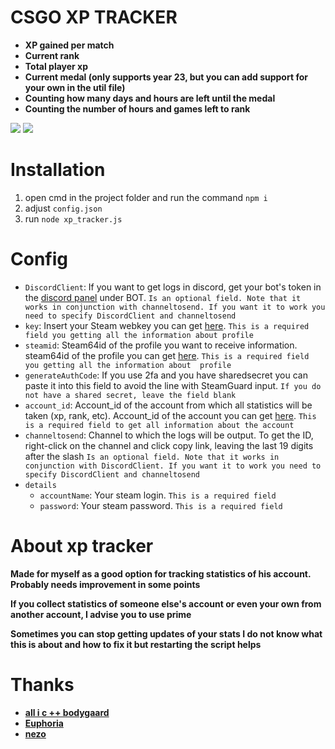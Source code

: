 # CSGO XP TRACKER

- **XP gained per match**
- **Current rank**
- **Total player xp**
- **Current medal (only supports year 23, but you can add support for your own in the util file)**
- **Сounting how many days and hours are left until the medal**
- **Сounting the number of hours and games left to rank**

<img src="https://i.imgur.com/wW6ZdqL.png">
<img src="https://i.imgur.com/wtqIIfT.png">

# Installation

1) open cmd in the project folder and run the command ``npm i``
2) adjust ``config.json``
3) run ``node xp_tracker.js``

# Config

- `DiscordClient`: If you want to get logs in discord, get your bot's token in the [discord panel](https://discord.com/developers/applications/) under BOT.  ``Is an optional field. Note that it works in conjunction with channeltosend. If you want it to work you need to specify DiscordClient and channeltosend``
- `key`: Insert your Steam webkey you can  get [here](https://steamcommunity.com/dev/apikey). ``This is a required field you getting all the information about profile``
- `steamid`: Steam64id of the profile you want to receive information. steam64id of the profile you can  get [here](https://steamdb.info/calculator/). ``This is a required field you getting all the information about  profile``
- `generateAuthCode`: If you use 2fa and you have sharedsecret you can paste it into this field to avoid the line with SteamGuard input. ``If you do not have a shared secret, leave the field blank``
- `account_id`: Account_id of the account from which all statistics will be taken (xp, rank, etc). Account_id of the account you can  get [here](https://steamdb.info/calculator/). ``This is a required field to get all information about the account``
- `channeltosend`: Сhannel to which the logs will be output. To get the ID, right-click on the channel and click copy link, leaving the last 19 digits after the slash ``Is an optional field. Note that it works in conjunction with DiscordClient. If you want it to work you need to specify DiscordClient and channeltosend``
- `details`
  - `accountName`: Your steam login. ``This is a required field``
  - `password`: Your steam password. ``This is a required field``


# About xp tracker

**Made for myself as a good option for tracking statistics of his account. Probably needs improvement in some points**  

**If you collect statistics of someone else's account or even your own from another account, I advise you to use prime** 

**Sometimes you can stop getting updates of your stats I do not know what this is about and how to fix it but restarting the script helps**

# Thanks
- **[all i c ++ bodygaard](https://soundcloud.com/i9bonsai/allic)**
- **[Euphoria](https://www.imdb.com/title/tt8772296/)**
- **[nezo](https://github.com/dumbasPL/csgo-checker)**

